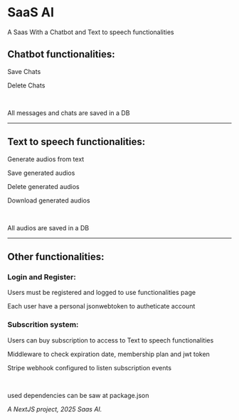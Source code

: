 <h1>SaaS AI</h1>
<p>A Saas With a Chatbot and Text to speech functionalities</p>

<h2>Chatbot functionalities: </h2>
<p>Save Chats</p>
<p>Delete Chats</p>

<br />

<p>All messages and chats are saved in a DB</p>

<hr />

<h2>Text to speech functionalities: </h2>
<p>Generate audios from text</p>
<p>Save generated audios</p>
<p>Delete generated audios</p>
<p>Download generated audios</p>

<br />

<p>All audios are saved in a DB</p>

<hr />

<h2>Other functionalities: </h2>
<h3>Login and Register: </h3> 
<p>Users must be registered and logged to use functionalities page</p>
<p>Each user have a personal jsonwebtoken to autheticate account</p>
<h3>Subscrition system: </h3> 
<p>Users can buy subscription to access to Text to speech functionalities</p>
<p>Middleware to check expiration date, membership plan and jwt token</p>
<p>Stripe webhook configured to listen subscription events</p>

<br />

<p>used dependencies can be saw at package.json</p>

<i>A NextJS project, 2025 Saas AI.</i>
